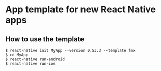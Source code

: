# App template for new React Native apps

## How to use the template

```
$ react-native init MyApp --version 0.53.3 --template fmx
$ cd MyApp
$ react-native run-android
$ react-native run-ios
```
